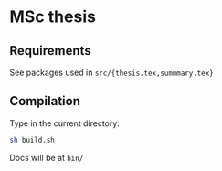 MSc thesis
==========

## Requirements

See packages used in `src/{thesis.tex,summmary.tex}`

## Compilation

Type in the current directory:

```bash
sh build.sh
```

Docs will be at `bin/`
